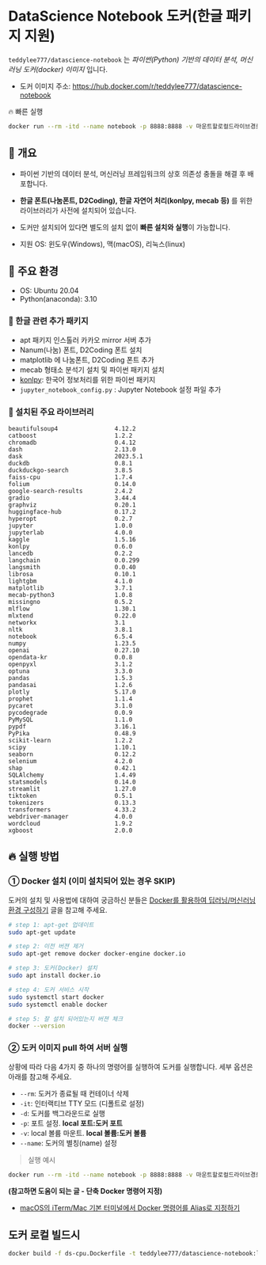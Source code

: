 # DataScience Notebook 도커(한글 패키지 지원)

`teddylee777/datascience-notebook` 는 *파이썬(Python) 기반의 데이터 분석, 머신러닝 도커(docker) 이미지* 입니다.

- 도커 이미지 주소: https://hub.docker.com/r/teddylee777/datascience-notebook

🔥 빠른 실행

```bash
docker run --rm -itd --name notebook -p 8888:8888 -v 마운트할로컬드라이브경로:/home/jovyan/work teddylee777/datascience-notebook:latest
```

## 📍 개요

- 파이썬 기반의 데이터 분석, 머신러닝 프레임워크의 상호 의존성 충돌을 해결 후 배포합니다.

- **한글 폰트(나눔폰트, D2Coding), 한글 자연어 처리(konlpy, mecab 등)** 를 위한 라이브러리가 사전에 설치되어 있습니다.

- 도커만 설치되어 있다면 별도의 설치 없이 **빠른 설치와 실행**이 가능합니다.

- 지원 OS: 윈도우(Windows), 맥(macOS), 리눅스(linux)


## 📍 주요 환경

- OS: Ubuntu 20.04
- Python(anaconda): 3.10

### 🌱 한글 관련 추가 패키지

- apt 패키지 인스톨러 카카오 mirror 서버 추가
- Nanum(나눔) 폰트, D2Coding 폰트 설치
- matplotlib 에 나눔폰트, D2Coding 폰트 추가
- mecab 형태소 분석기 설치 및 파이썬 패키지 설치
- [konlpy](https://konlpy-ko.readthedocs.io/ko/v0.4.3/): 한국어 정보처리를 위한 파이썬 패키지
- `jupyter_notebook_config.py` : Jupyter Notebook 설정 파일 추가

### 🌱 설치된 주요 라이브러리

```
beautifulsoup4                4.12.2
catboost                      1.2.2
chromadb                      0.4.12
dash                          2.13.0
dask                          2023.5.1
duckdb                        0.8.1
duckduckgo-search             3.8.5
faiss-cpu                     1.7.4
folium                        0.14.0
google-search-results         2.4.2
gradio                        3.44.4
graphviz                      0.20.1
huggingface-hub               0.17.2
hyperopt                      0.2.7
jupyter                       1.0.0
jupyterlab                    4.0.0
kaggle                        1.5.16
konlpy                        0.6.0
lancedb                       0.2.2
langchain                     0.0.299
langsmith                     0.0.40
librosa                       0.10.1
lightgbm                      4.1.0
matplotlib                    3.7.1
mecab-python3                 1.0.8
missingno                     0.5.2
mlflow                        1.30.1
mlxtend                       0.22.0
networkx                      3.1
nltk                          3.8.1
notebook                      6.5.4
numpy                         1.23.5
openai                        0.27.10
opendata-kr                   0.0.8
openpyxl                      3.1.2
optuna                        3.3.0
pandas                        1.5.3
pandasai                      1.2.6
plotly                        5.17.0
prophet                       1.1.4
pycaret                       3.1.0
pycodegrade                   0.0.9
PyMySQL                       1.1.0
pypdf                         3.16.1
PyPika                        0.48.9
scikit-learn                  1.2.2
scipy                         1.10.1
seaborn                       0.12.2
selenium                      4.2.0
shap                          0.42.1
SQLAlchemy                    1.4.49
statsmodels                   0.14.0
streamlit                     1.27.0
tiktoken                      0.5.1
tokenizers                    0.13.3
transformers                  4.33.2
webdriver-manager             4.0.0
wordcloud                     1.9.2
xgboost                       2.0.0
```

## 🔥 실행 방법

### ① Docker 설치 (이미 설치되어 있는 경우 SKIP)

도커의 설치 및 사용법에 대하여 궁금하신 분들은 [Docker를 활용하여 딥러닝/머신러닝 환경 구성하기](https://teddylee777.github.io/linux/docker%EB%A5%BC-%ED%99%9C%EC%9A%A9%ED%95%98%EC%97%AC-%EB%94%A5%EB%9F%AC%EB%8B%9D-%ED%99%98%EA%B2%BD%EA%B5%AC%EC%84%B1.md) 글을 참고해 주세요.

```bash
# step 1: apt-get 업데이트
sudo apt-get update

# step 2: 이전 버젼 제거
sudo apt-get remove docker docker-engine docker.io

# step 3: 도커(Docker) 설치 
sudo apt install docker.io

# step 4: 도커 서비스 시작
sudo systemctl start docker
sudo systemctl enable docker

# step 5: 잘 설치 되어있는지 버젼 체크
docker --version
```

### ② 도커 이미지 pull 하여 서버 실행

상황에 따라 다음 4가지 중 하나의 명령어를 실행하여 도커를 실행합니다. 세부 옵션은 아래를 참고해 주세요.

- `--rm`: 도커가 종료될 때 컨테이너 삭제
- `-it`: 인터랙티브 TTY 모드 (디폴트로 설정)
- `-d`: 도커를 백그라운드로 실행
- `-p`: 포트 설정. **local 포트:도커 포트**
- `-v`: local 볼륨 마운트. **local 볼륨:도커 볼륨**
- `--name`: 도커의 별칭(name) 설정



> 실행 예시

```bash
docker run --rm -itd --name notebook -p 8888:8888 -v 마운트할로컬드라이브경로:/home/jovyan/work teddylee777/datascience-notebook:latest
```

**(참고하면 도움이 되는 글 - 단축 Docker 명령어 지정)**

- [macOS의 iTerm/Mac 기본 터미널에서 Docker 명령어를 Alias로 지정하기](https://teddylee777.github.io/data-science/docker-command-alias/)


## 도커 로컬 빌드시

```bash
docker build -f ds-cpu.Dockerfile -t teddylee777/datascience-notebook:latest .
```





